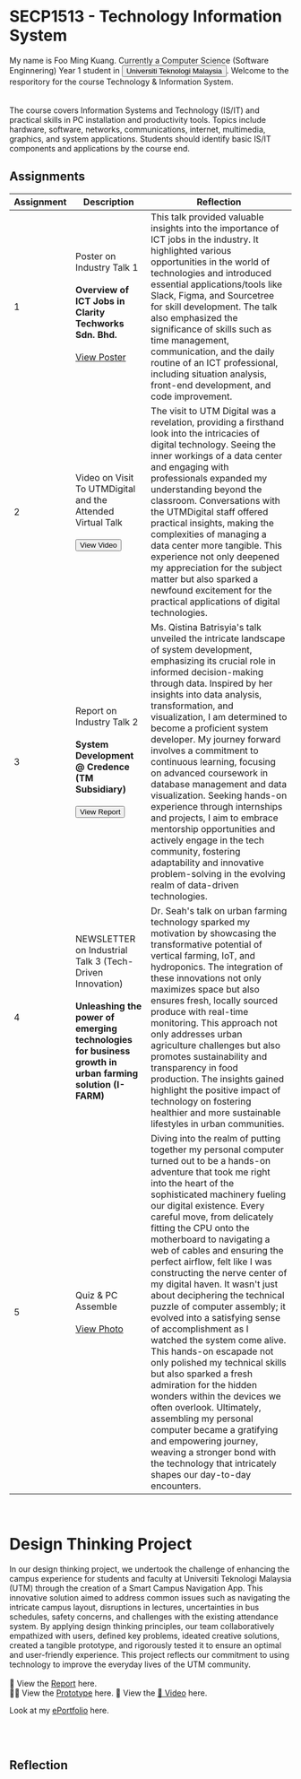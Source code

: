 # SECP1513 - Technology Information System

My name is Foo Ming Kuang. Currently a Computer Science (Software Enginnering) Year 1 student in  [<button>Universiti Teknologi Malaysia</button>](https://www.utm.my/). Welcome to the resporitory for the course Technology & Information System.
<br> <br> <br>
The course covers Information Systems and Technology (IS/IT) and practical skills in PC installation and productivity tools. Topics include hardware, software, networks, communications, internet, multimedia, graphics, and system applications. Students should identify basic IS/IT components and applications by the course end.

## Assignments

| Assignment | Description | Reflection |
|------------|-------------|------------|
| 1 | Poster on Industry Talk 1 <br> <br> **Overview of ICT Jobs in Clarity Techworks Sdn. Bhd.** <br> <br> [View Poster](https://drive.google.com/file/d/11kIitiBbtdWUcbzN_ycH5ef9n6QEM_-1/preview) | This talk provided valuable insights into the importance of ICT jobs in the industry. It highlighted various opportunities in the world of technologies and introduced essential applications/tools like Slack, Figma, and Sourcetree for skill development. The talk also emphasized the significance of skills such as time management, communication, and the daily routine of an ICT professional, including situation analysis, front-end development, and code improvement. |
| 2 | Video on Visit To UTMDigital and the Attended Virtual Talk <br> <br> [<button>View Video</button>](https://drive.google.com/file/d/1UMevYghhS7RHaeoekjZji8NCJh9cWlx0/view?usp=sharing) | The visit to UTM Digital was a revelation, providing a firsthand look into the intricacies of digital technology. Seeing the inner workings of a data center and engaging with professionals expanded my understanding beyond the classroom. Conversations with the UTMDigital staff offered practical insights, making the complexities of managing a data center more tangible. This experience not only deepened my appreciation for the subject matter but also sparked a newfound excitement for the practical applications of digital technologies. |
| 3 | Report on Industry Talk 2 <br> <br> **System Development @ Credence (TM Subsidiary)** <br> <br> [<button>View Report</button>](https://drive.google.com/file/d/16KiDyFWGlGYGe80WuHSNqDQ7VEt-pU3d/view?usp=sharing) | Ms. Qistina Batrisyia's talk unveiled the intricate landscape of system development, emphasizing its crucial role in informed decision-making through data. Inspired by her insights into data analysis, transformation, and visualization, I am determined to become a proficient system developer. My journey forward involves a commitment to continuous learning, focusing on advanced coursework in database management and data visualization. Seeking hands-on experience through internships and projects, I aim to embrace mentorship opportunities and actively engage in the tech community, fostering adaptability and innovative problem-solving in the evolving realm of data-driven technologies. |
| 4 | NEWSLETTER on Industrial Talk 3 (Tech-Driven Innovation) <br> <br> **Unleashing the power of emerging technologies for business growth in urban farming solution (I-FARM)** | Dr. Seah's talk on urban farming technology sparked my motivation by showcasing the transformative potential of vertical farming, IoT, and hydroponics. The integration of these innovations not only maximizes space but also ensures fresh, locally sourced produce with real-time monitoring. This approach not only addresses urban agriculture challenges but also promotes sustainability and transparency in food production. The insights gained highlight the positive impact of technology on fostering healthier and more sustainable lifestyles in urban communities. |
| 5 | Quiz & PC Assemble <br> <br> [View Photo](https://drive.google.com/file/d/1QXF1pFgrE8GgJAhtQO5MVTMUnxbvVhnP/view?usp=sharing) | Diving into the realm of putting together my personal computer turned out to be a hands-on adventure that took me right into the heart of the sophisticated machinery fueling our digital existence. Every careful move, from delicately fitting the CPU onto the motherboard to navigating a web of cables and ensuring the perfect airflow, felt like I was constructing the nerve center of my digital haven. It wasn't just about deciphering the technical puzzle of computer assembly; it evolved into a satisfying sense of accomplishment as I watched the system come alive. This hands-on escapade not only polished my technical skills but also sparked a fresh admiration for the hidden wonders within the devices we often overlook. Ultimately, assembling my personal computer became a gratifying and empowering journey, weaving a stronger bond with the technology that intricately shapes our day-to-day encounters. |

<br>

# Design Thinking Project
In our design thinking project, we undertook the challenge of enhancing the campus experience for students and faculty at Universiti Teknologi Malaysia (UTM) through the creation of a Smart Campus Navigation App. This innovative solution aimed to address common issues such as navigating the intricate campus layout, disruptions in lectures, uncertainties in bus schedules, safety concerns, and challenges with the existing attendance system. By applying design thinking principles, our team collaboratively empathized with users, defined key problems, ideated creative solutions, created a tangible prototype, and rigorously tested it to ensure an optimal and user-friendly experience. This project reflects our commitment to using technology to improve the everyday lives of the UTM community.
<br> <br>
📘 View the [Report](https://drive.google.com/file/d/1FlwUk3mxJ1pXZ5iw-37kI74ABhD95X37/view?usp=sharing) here.
<br>
🧑‍💻 View the [Prototype](https://drive.google.com/file/d/1V9ejoUYLr6-m1mdk2G8mA2CpmgihgmAA/view?usp=sharing) here.
🎥 View the [🎥 Video](https://drive.google.com/file/d/1UVodX-4pNKXRNA8boQw-yRgudh4UTcce/view?usp=sharing) here.



Look at my [ePortfolio](https://eportfolio.utm.my/view/view.php?t=YGVegrn9832FSl1DmZMw) here.

<br> <br>
## Reflection

